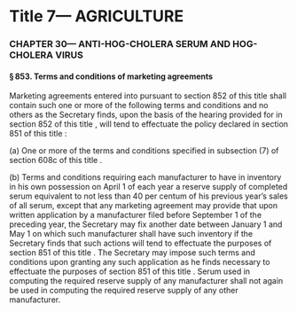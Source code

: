 
# Title 7— AGRICULTURE
### CHAPTER 30— ANTI-HOG-CHOLERA SERUM AND HOG-CHOLERA VIRUS
#### § 853. Terms and conditions of marketing agreements

Marketing agreements entered into pursuant to section 852 of this title shall contain such one or more of the following terms and conditions and no others as the Secretary finds, upon the basis of the hearing provided for in section 852 of this title , will tend to effectuate the policy declared in section 851 of this title :

(a) One or more of the terms and conditions specified in subsection (7) of section 608c of this title .

(b) Terms and conditions requiring each manufacturer to have in inventory in his own possession on April 1 of each year a reserve supply of completed serum equivalent to not less than 40 per centum of his previous year’s sales of all serum, except that any marketing agreement may provide that upon written application by a manufacturer filed before September 1 of the preceding year, the Secretary may fix another date between January 1 and May 1 on which such manufacturer shall have such inventory if the Secretary finds that such actions will tend to effectuate the purposes of section 851 of this title . The Secretary may impose such terms and conditions upon granting any such application as he finds necessary to effectuate the purposes of section 851 of this title . Serum used in computing the required reserve supply of any manufacturer shall not again be used in computing the required reserve supply of any other manufacturer.
